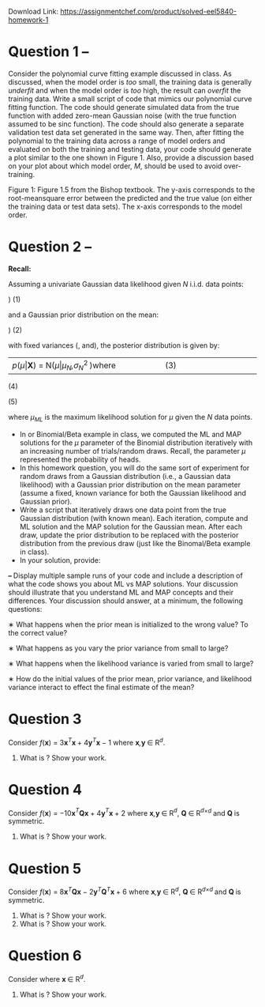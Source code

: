 Download Link: https://assignmentchef.com/product/solved-eel5840-homework-1
<br>
<h1>Question 1 –</h1>

Consider the polynomial curve fitting example discussed in class. As discussed, when the model order is <em>too </em>small, the training data is generally <em>underfit </em>and when the model order is <em>too </em>high, the result can <em>overfit </em>the training data. Write a small script of code that mimics our polynomial curve fitting function. The code should generate simulated data from the true function with added zero-mean Gaussian noise (with the true function assumed to be sinc function). The code should also generate a separate validation test data set generated in the same way. Then, after fitting the polynomial to the training data across a range of model orders and evaluated on both the training and testing data, your code should generate a plot similar to the one shown in Figure 1. Also, provide a discussion based on your plot about which model order, <em>M</em>, should be used to avoid over-training.

Figure 1: Figure 1.5 from the Bishop textbook. The y-axis corresponds to the root-meansquare error between the predicted and the true value (on either the training data or test data sets). The x-axis corresponds to the model order.

<h1>Question 2 –</h1>

<strong>Recall:</strong>

Assuming a univariate Gaussian data likelihood given <em>N </em>i.i.d. data points:

)                                                     (1)

and a Gaussian prior distribution on the mean:

)                                                         (2)

with fixed variances (, and), the posterior distribution is given by:

<table width="549">

 <tbody>

  <tr>

   <td width="341"><em>p</em>(<em>µ</em>|<strong>X</strong>) = N(<em>µ</em>|<em>µ<sub>N</sub>,σ<sub>N</sub></em><sup>2 </sup>)where</td>

   <td width="208">(3)</td>

  </tr>

 </tbody>

</table>

(4)

(5)

where <em>µ<sub>ML </sub></em>is the maximum likelihood solution for <em>µ </em>given the <em>N </em>data points.

<ul>

 <li>In or Binomial/Beta example in class, we computed the ML and MAP solutions for the <em>µ </em>parameter of the Binomial distribution iteratively with an increasing number of trials/random draws. Recall, the parameter <em>µ </em>represented the probability of heads.</li>

 <li>In this homework question, you will do the same sort of experiment for random draws from a Gaussian distribution (i.e., a Gaussian data likelihood) with a Gaussian prior distribution on the mean parameter (assume a fixed, known variance for both the Gaussian likelihood and Gaussian prior).</li>

 <li>Write a script that iteratively draws one data point from the true Gaussian distribution (with known mean). Each iteration, compute and ML solution and the MAP solution for the Gaussian mean. After each draw, update the prior distribution to be replaced with the posterior distribution from the previous draw (just like the Binomal/Beta example in class).</li>

 <li>In your solution, provide:</li>

</ul>

<strong>– </strong>Display multiple sample runs of your code and include a description of what the code shows you about ML vs MAP solutions. Your discussion should illustrate that you understand ML and MAP concepts and their differences. Your discussion should answer, at a minimum, the following questions:

∗ What happens when the prior mean is initialized to the wrong value? To the correct value?

∗ What happens as you vary the prior variance from small to large?

∗ What happens when the likelihood variance is varied from small to large?

∗ How do the initial values of the prior mean, prior variance, and likelihood variance interact to effect the final estimate of the mean?

<h1>Question 3</h1>

Consider <em>f</em>(<strong>x</strong>) = 3<strong>x</strong><em><sup>T</sup></em><strong>x </strong>+ 4<strong>y</strong><em><sup>T</sup></em><strong>x </strong>− 1 where <strong>x</strong><em>,</em><strong>y </strong>∈ R<em><sup>d</sup></em>.

<ol>

 <li>What is ? Show your work.</li>

</ol>

<h1>Question 4</h1>

Consider <em>f</em>(<strong>x</strong>) = −10<strong>x</strong><em><sup>T</sup></em><strong>Qx </strong>+ 4<strong>y</strong><em><sup>T</sup></em><strong>x </strong>+ 2 where <strong>x</strong><em>,</em><strong>y </strong>∈ R<em><sup>d</sup></em>, <strong>Q </strong>∈ R<em><sup>d</sup></em><sup>×<em>d </em></sup>and <strong>Q </strong>is symmetric.

<ol>

 <li>What is ? Show your work.</li>

</ol>

<h1>Question 5</h1>

Consider <em>f</em>(<strong>x</strong>) = 8<strong>x</strong><em><sup>T</sup></em><strong>Qx </strong>− 2<strong>y</strong><em><sup>T</sup></em><strong>Q</strong><em><sup>T</sup></em><strong>x </strong>+ 6 where <strong>x</strong><em>,</em><strong>y </strong>∈ R<em><sup>d</sup></em>, <strong>Q </strong>∈ R<em><sup>d</sup></em><sup>×<em>d </em></sup>and <strong>Q </strong>is symmetric.

<ol>

 <li>What is ? Show your work.</li>

 <li>What is ? Show your work.</li>

</ol>

<h1>Question 6</h1>

Consider  where <strong>x </strong>∈ R<em><sup>d</sup></em>.

<ol>

 <li>What is ? Show your work.</li>

</ol>